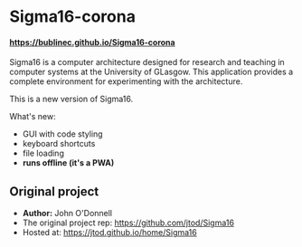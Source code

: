 # Sigma16-corona
#### https://bublinec.github.io/Sigma16-corona

Sigma16 is a computer architecture designed for research and teaching in computer systems at the University of GLasgow.
This application provides a complete environment for experimenting with the architecture.

This is a new version of Sigma16. 

What's new:
- GUI with code styling
- keyboard shortcuts
- file loading
- **runs offline (it's a PWA)**

## Original project
- **Author:** John O'Donnell
- The original project rep: https://github.com/jtod/Sigma16
- Hosted at: https://jtod.github.io/home/Sigma16
